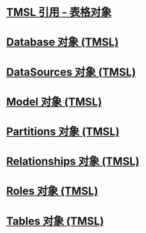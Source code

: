 # [TMSL 引用 - 表格对象](tmsl-reference-tabular-objects.md)

# [Database 对象 (TMSL)](database-object-tmsl.md)
# [DataSources 对象 (TMSL)](datasources-object-tmsl.md)
# [Model 对象 (TMSL)](model-object-tmsl.md)
# [Partitions 对象 (TMSL)](partitions-object-tmsl.md)
# [Relationships 对象 (TMSL)](relationships-object-tmsl.md)
# [Roles 对象 (TMSL)](roles-object-tmsl.md)
# [Tables 对象 (TMSL)](tables-object-tmsl.md)
